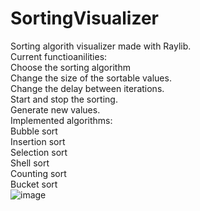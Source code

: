 # SortingVisualizer
Sorting algorith visualizer made with Raylib.<br />
Current functioanilities: <br />
Choose the sorting algorithm <br />
Change the size of the sortable values.<br />
Change the delay between iterations.<br />
Start and stop the sorting. <br />
Generate new values.<br />
Implemented algorithms:<br />
Bubble sort<br />
Insertion sort<br />
Selection sort<br />
Shell sort<br />
Counting sort<br />
Bucket sort<br />
![image](https://github.com/dudigeri0303/SortingVisualizer/assets/107321900/008188e9-83ad-4ebe-8718-59a5e6908cf1)<br />

